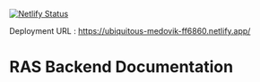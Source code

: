 [![Netlify Status](https://api.netlify.com/api/v1/badges/3bc29a08-e542-45b2-82c5-56a87f6b62b3/deploy-status)](https://app.netlify.com/sites/ubiquitous-medovik-ff6860/deploys)

Deployment URL : https://ubiquitous-medovik-ff6860.netlify.app/
# RAS Backend Documentation